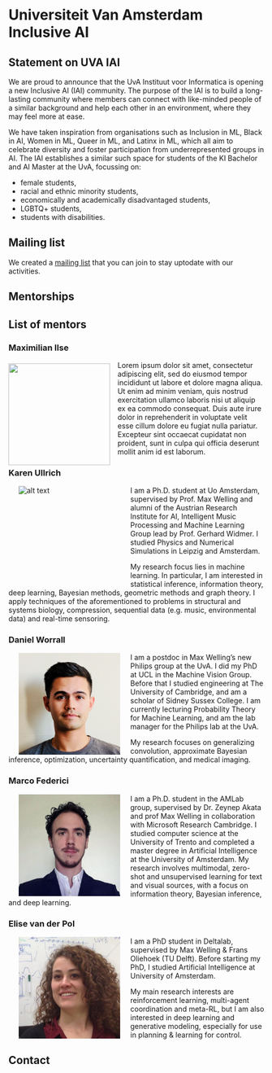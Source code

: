 # Universiteit Van Amsterdam Inclusive AI

## Statement on UVA IAI

We are proud to announce that the UvA Instituut voor Informatica is opening a new Inclusive AI (IAI) community. The purpose of the IAI is to build a long-lasting community where members can connect with like-minded people of a similar background and help each other in an environment, where they may feel more at ease. 

We have taken inspiration from organisations such as Inclusion in ML, Black in AI, Women in ML, Queer in ML, and Latinx in ML, which all aim to celebrate diversity and foster participation from underrepresented groups in AI. The IAI establishes a similar such space for students of the KI Bachelor and AI Master at the UvA, focussing on:

- female students, 
- racial and ethnic minority students, 
- economically and academically disadvantaged students, 
- LGBTQ+ students, 
- students with disabilities.

## Mailing list

We created a [mailing list](https://groups.google.com/forum/#!forum/uva-iai) that you can join to stay uptodate with our activities.

## Mentorships

## List of mentors
### Maximilian Ilse
<img src="images/maxi.jpg" width="200" height="200" style="float: left; margin-right: 15px; margin-top: 5px">
Lorem ipsum dolor sit amet, consectetur adipiscing elit, sed do eiusmod tempor incididunt ut labore et dolore magna aliqua. Ut enim ad minim veniam, quis nostrud exercitation ullamco laboris nisi ut aliquip ex ea commodo consequat. Duis aute irure dolor in reprehenderit in voluptate velit esse cillum dolore eu fugiat nulla pariatur. Excepteur sint occaecat cupidatat non proident, sunt in culpa qui officia deserunt mollit anim id est laborum.

### Karen Ullrich
<img src="images/karen.jpg" alt="alt text" width="200" height="200" align="left" hspace="20">
I am a Ph.D. student at Uo Amsterdam, supervised by Prof. Max Welling and alumni of the Austrian Research Institute for AI, Intelligent Music Processing and Machine Learning Group lead by Prof. Gerhard Widmer. I studied Physics and Numerical Simulations in Leipzig and Amsterdam.

My research focus lies in machine learning. In particular, I am interested in statistical inference, information theory, deep learning, Bayesian methods, geometric methods and graph theory. I apply techniques of the aforementioned to problems in structural and systems biology, compression, sequential data (e.g. music, environmental data) and real-time sensoring.

### Daniel Worrall
<img src="images/daniel.jpeg" alt="Daniel" width="200" height="200" align="left" hspace="20">
I am a postdoc in Max Welling’s new Philips group at the UvA. I did my PhD at UCL in the Machine Vision Group. Before that I studied engineering at The University of Cambridge, and am a scholar of Sidney Sussex College. I am currently lecturing Probability Theory for Machine Learning, and am the lab manager for the Philips lab at the UvA.

My research focuses on generalizing convolution, approximate Bayesian inference, optimization, uncertainty quantification, and medical imaging.

### Marco Federici
<img src="images/marco.jpg" alt="Marco" width="200" height="200" align="left" hspace="20">
I am a Ph.D. student in the AMLab group, supervised by Dr. Zeynep Akata and prof Max Welling in collaboration with Microsoft Research Cambridge.
I studied computer science at the University of Trento and completed a master degree in Artificial Intelligence at the University of Amsterdam.
My research involves multimodal, zero-shot and unsupervised learning for text and visual sources, with a focus on information theory, Bayesian inference, and deep learning.

### Elise van der Pol
<img src="images/elise.jpg" alt="Elise" width="200" height="200" align="left" hspace="20">
I am a PhD student in Deltalab, supervised by Max Welling &#38; Frans Oliehoek (TU Delft). Before starting my PhD, I studied Artificial Intelligence at University of Amsterdam. 

My main research interests are reinforcement learning, multi-agent coordination and meta-RL, but I am also interested in deep learning and generative modeling, especially for use in planning &#38; learning for control.

## Contact
